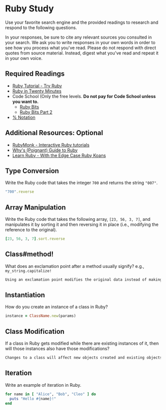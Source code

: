# Ruby Study

Use your favorite search engine and the provided readings to research and
respond to the following questions.

In your responses, be sure to cite any relevant sources you consulted in your
search. We ask you to write responses in your own words in order to see how you
process what you've read. Please do not respond with direct quotes from source
material. Instead, digest what you've read and repeat it in your own voice.

## Required Readings

-   [Ruby Tutorial - Try Ruby](http://tryruby.org/)
-   [Ruby in Twenty Minutes](https://www.ruby-lang.org/en/documentation/quickstart/)
-   Code School (Only the free levels. **Do not pay for Code School unless you want to.**
    -   [Ruby Bits](https://www.codeschool.com/courses/ruby-bits)
    -   [Ruby Bits Part 2](https://www.codeschool.com/courses/ruby-bits-part-2)
-   [% Notation](https://en.wikibooks.org/wiki/Ruby_Programming/Syntax/Literals#The_.25_Notation)

## Additional Resources: Optional

-   [RubyMonk - Interactive Ruby tutorials](https://rubymonk.com/)
-   [Why's (Poignant) Guide to Ruby](http://poignant.guide/)
-   [Learn Ruby - With the Edge Case Ruby Koans](http://rubykoans.com/)

## Type Conversion

Write the Ruby code that takes the integer `700` and returns the string `"007"`.

```ruby
"700".reverse
```

## Array Manipulation

Write the Ruby code that takes the following array, `[23, 56, 3, 7]`, and
manipulates it by sorting it and then reversing it in place (i.e., modifying the
reference to the original).

```ruby
[23, 56, 3, 7].sort.reverse
```

## Class#method!

What does an exclamation point after a method usually signify?  e.g.,
`my_string.capitalize!`

```md
Using an exclamation point modifies the original data instead of making a copy
```

## Instantiation
How do you create an instance of a class in Ruby?

```ruby
instance = ClassName.new(params)
```

## Class Modification

If a class in Ruby gets modified while there are existing instances of it, then
will those instances also have those modifications?

```md
Changes to a class will affect new objects created and existing objects of that class.
```

## Iteration

Write an example of iteration in Ruby.

```ruby
for name in [ "Alice", "Bob", "Cleo" ] do
  puts "Hello #{name}!"
end
```
